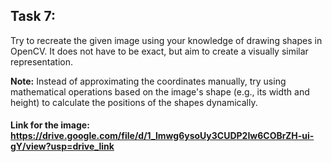 ## Task 7:

Try to recreate the given image using your knowledge of drawing shapes in OpenCV. It does not have to be exact, but aim to create a visually similar representation.

**Note:** Instead of approximating the coordinates manually, try using mathematical operations based on the image's shape (e.g., its width and height) to calculate the positions of the shapes dynamically.

#### Link for the image: https://drive.google.com/file/d/1_lmwg6ysoUy3CUDP2Iw6COBrZH-ui-gY/view?usp=drive_link
